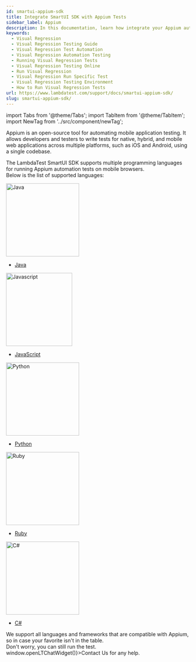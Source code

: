 ```yaml
---
id: smartui-appium-sdk
title: Integrate SmartUI SDK with Appium Tests
sidebar_label: Appium
description: In this documentation, learn how integrate your Appium automated tests with LambdaTest's SmartUI.
keywords:
  - Visual Regression
  - Visual Regression Testing Guide
  - Visual Regression Test Automation
  - Visual Regression Automation Testing
  - Running Visual Regression Tests
  - Visual Regression Testing Online
  - Run Visual Regression
  - Visual Regression Run Specific Test
  - Visual Regression Testing Environment
  - How to Run Visual Regression Tests
url: https://www.lambdatest.com/support/docs/smartui-appium-sdk/
slug: smartui-appium-sdk/
---
```

import Tabs from '@theme/Tabs';
import TabItem from '@theme/TabItem';
import NewTag from '../src/component/newTag';

<script type="application/ld+json"
      dangerouslySetInnerHTML={{ __html: JSON.stringify({
       "@context": "https://schema.org",
        "@type": "BreadcrumbList",
        "itemListElement": [{
          "@type": "ListItem",
          "position": 1,
          "name": "LambdaTest",
          "item": "https://www.lambdatest.com"
        },{
          "@type": "ListItem",
          "position": 2,
          "name": "Support",
          "item": "https://www.lambdatest.com/support/docs/"
        },{
          "@type": "ListItem",
          "position": 3,
          "name": "Smart Visual Testing",
          "item": "https://www.lambdatest.com/support/docs/smartui-appium-sdk/"
        }]
      })
    }}
></script>
Appium is an open-source tool for automating mobile application testing. It allows developers and testers to write tests for native, hybrid, and mobile web applications across multiple platforms, such as iOS and Android, using a single codebase.

The LambdaTest SmartUI SDK supports multiple programming languages for running Appium automation tests on mobile browsers. <br /> Below is the list of supported languages:

<div className="lt_row lt_framework_list_row">
  <div className="lt_col lt_framework_wrapper"> 
    <img loading="lazy" src={require('../assets/images/getting-started/java-icon.webp').default} alt="Java" width="200" height="200" className="language-icon no-zoom"/>
    <ul className="lt_framework_list">
      <li><a href="/support/docs/smartui-selenium-java-sdk/" target="_blank" style={{color: '#0a69da', textDecoration: 'underline'}} >Java</a></li>
    </ul>
  </div>
  
  <div className="lt_col lt_framework_wrapper">
    <img loading="lazy" src={require('../assets/images/getting-started/color-js.webp').default} alt="Javascript" width="181" height="200" className="language-icon no-zoom"/>
    <ul className="lt_framework_list">
      <li><a href="/support/docs/smartui-selenium-js-sdk/" target="_blank" style={{color: '#0a69da', textDecoration: 'underline'}}>JavaScript</a></li>
    </ul>
  </div>

  <div className="lt_col lt_framework_wrapper">
    <img loading="lazy" src={require('../assets/images/getting-started/python-icon.webp').default} alt="Python" width="200" height="200" className="language-icon no-zoom"/>
    <ul className="lt_framework_list">
      <li><a href="/support/docs/smartui-selenium-python-sdk/" target="_blank" style={{color: '#0a69da', textDecoration: 'underline'}}>Python</a></li>
    </ul>
  </div>

  <div className="lt_col lt_framework_wrapper">
     <img loading="lazy" src={require('../assets/images/getting-started/ruby-icon.webp').default} alt="Ruby" width="200" height="200" className="language-icon no-zoom"/>
      <ul className="lt_framework_list">
        <li><a href="/support/docs/smartui-selenium-ruby-sdk/" target="_blank" style={{color: '#0a69da', textDecoration: 'underline'}}>Ruby</a></li>
    </ul>
  </div>
  
  <div className="lt_col lt_framework_wrapper">
    <img loading="lazy" src={require('../assets/images/getting-started/c-sharp-icon.webp').default} alt="C#" width="200" height="200" className="language-icon no-zoom"/>
    <ul className="lt_framework_list">
      <li><a href="/support/docs/smartui-selenium-chsharp-sdk/" target="_blank" style={{color: '#0a69da', textDecoration: 'underline'}}>C#</a></li>
    </ul>
  </div>
</div>

<div className="lt-framework-list-footer">
  <p>We support all languages and frameworks that are compatible with Appium, so in case your favorite isn't in the table.<br/>Don't worry, you can still run the test. <span className="doc__lt" onClick={() => window.openLTChatWidget()}>Contact Us</span> for any help.</p>
</div>